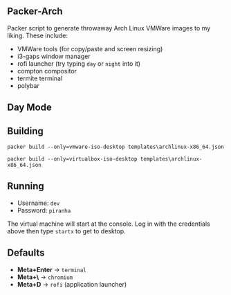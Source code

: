 ## Packer-Arch

Packer script to generate throwaway Arch Linux VMWare images to my liking. These include:
  * VMWare tools (for copy/paste and screen resizing)
  * i3-gaps window manager
  * rofi launcher (try typing `day` or `night` into it)
  * compton compositor
  * termite terminal
  * polybar
  
## Day Mode


## Building
```
packer build --only=vmware-iso-desktop templates\archlinux-x86_64.json

packer build --only=virtualbox-iso-desktop templates\archlinux-x86_64.json
```

## Running
* Username: `dev`
* Password: `piranha`

The virtual machine will start at the console. Log in with the credentials above then type `startx` to get to desktop.

## Defaults

* **Meta+Enter** -> `terminal`
* **Meta+\\** -> `chromium`
* **Meta+D** -> `rofi` (application launcher)
